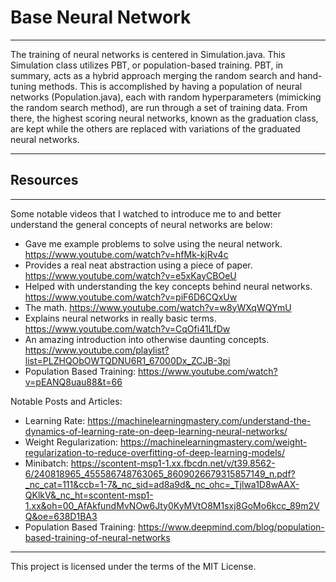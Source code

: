 # Base Neural Network

---

The training of neural networks is centered in Simulation.java. This Simulation class utilizes PBT, or population-based training. PBT, in summary, acts as a hybrid approach merging the random search and hand-tuning methods. This is accomplished by having a population of neural networks (Population.java), each with random hyperparameters (mimicking the random search method), are run through a set of training data. From there, the highest scoring neural networks, known as the graduation class, are kept while the others are replaced with variations of the graduated neural networks.

---

## Resources

---

Some notable videos that I watched to introduce me to and better understand the general concepts of neural networks are below:
- Gave me example problems to solve using the neural network. https://www.youtube.com/watch?v=hfMk-kjRv4c
- Provides a real neat abstraction using a piece of paper. https://www.youtube.com/watch?v=e5xKayCBOeU
- Helped with understanding the key concepts behind neural networks. https://www.youtube.com/watch?v=piF6D6CQxUw
- The math. https://www.youtube.com/watch?v=w8yWXqWQYmU
- Explains neural networks in really basic terms. https://www.youtube.com/watch?v=CqOfi41LfDw
- An amazing introduction into otherwise daunting concepts. https://www.youtube.com/playlist?list=PLZHQObOWTQDNU6R1_67000Dx_ZCJB-3pi
- Population Based Training: https://www.youtube.com/watch?v=pEANQ8uau88&t=66

Notable Posts and Articles:
- Learning Rate: https://machinelearningmastery.com/understand-the-dynamics-of-learning-rate-on-deep-learning-neural-networks/
- Weight Regularization: https://machinelearningmastery.com/weight-regularization-to-reduce-overfitting-of-deep-learning-models/
- Minibatch: https://scontent-msp1-1.xx.fbcdn.net/v/t39.8562-6/240818965_455586748763065_8609026679315857149_n.pdf?_nc_cat=111&ccb=1-7&_nc_sid=ad8a9d&_nc_ohc=_Tjlwa1D8wAAX-QKlkV&_nc_ht=scontent-msp1-1.xx&oh=00_AfAkfundMvNOw6Jty0KyMVtO8M1sxj8GoMo6kcc_89m2VQ&oe=638D1BA3
- Population Based Training: https://www.deepmind.com/blog/population-based-training-of-neural-networks

---

This project is licensed under the terms of the MIT License.
